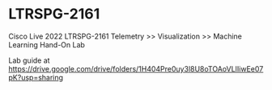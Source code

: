 # LTRSPG-2161
Cisco Live 2022 LTRSPG-2161 Telemetry >> Visualization >> Machine Learning Hand-On Lab

Lab guide at https://drive.google.com/drive/folders/1H404Pre0uy3l8U8oTOAoVLIIiwEe07pK?usp=sharing
